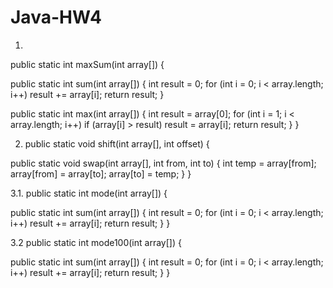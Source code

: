 # Java-HW4

1.

public static int maxSum(int array[]) {

public static int sum(int array[]) {
int result = 0;
for (int i = 0; i < array.length; i++)
result += array[i];
return result;
}

public static int max(int array[]) {
int result = array[0];
for (int i = 1; i < array.length; i++)
if (array[i] > result)
result = array[i];
return result;
}
}

2. public static void shift(int array[], int offset) {

public static void swap(int array[], int from, int to) {
int temp = array[from];
array[from] = array[to];
array[to] = temp;
}
}

3.1. public static int mode(int array[]) {

public static int sum(int array[]) {
int result = 0;
for (int i = 0; i < array.length; i++)
result += array[i];
return result;
}
}

3.2 public static int mode100(int array[]) {

public static int sum(int array[]) {
int result = 0;
for (int i = 0; i < array.length; i++)
result += array[i];
return result;
}
}
